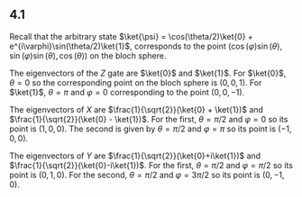 ## 4.1

Recall that the arbitrary state $`\ket{\psi} = \cos(\theta/2)\ket{0} + e^{i\varphi}\sin(\theta/2)\ket{1}`$, corresponds to the point $`(\cos(\varphi)\sin(\theta), \sin(\varphi)\sin(\theta), \cos(\theta))`$ on the bloch sphere.

The eigenvectors of the $`Z`$ gate are $`\ket{0}`$ and $`\ket{1}`$. For $`\ket{0}`$, $`\theta = 0`$ so the corresponding point on the bloch sphere is $`(0,0,1)`$. For $`\ket{1}`$, $`\theta = \pi`$ and $`\varphi = 0`$ corresponding to the point $`(0,0,-1)`$.

The eigenvectors of $`X`$ are $`\frac{1}{\sqrt{2}}(\ket{0} + \ket{1})`$ and $`\frac{1}{\sqrt{2}}(\ket{0} - \ket{1})`$. For the first, $`\theta = \pi/2`$ and $`\varphi = 0`$ so its point is $`(1,0,0)`$. The second is given by $`\theta = \pi/2`$ and $`\varphi = \pi`$ so its point is $`(-1,0,0)`$.

The eigenvectors of $`Y`$ are $`\frac{1}{\sqrt{2}}(\ket{0}+i\ket{1})`$ and $`\frac{1}{\sqrt{2}}(\ket{0}-i\ket{1})`$. For the first, $`\theta = \pi/2`$ and $`\varphi = \pi/2`$ so its point is $`(0,1,0)`$. For the second, $`\theta=\pi/2`$ and $`\varphi = 3\pi/2`$ so its point is $`(0,-1,0)`$.